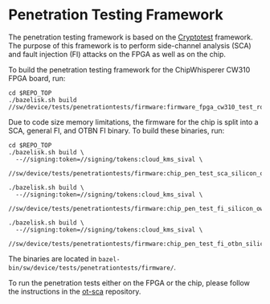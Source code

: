 # Penetration Testing Framework

The penetration testing framework is based on the [Cryptotest](../crypto/cryptotest/README.md) framework.
The purpose of this framework is to perform side-channel analysis (SCA) and fault injection (FI) attacks on the FPGA as well as on the chip.

To build the penetration testing framework for the ChipWhisperer CW310 FPGA board, run:
```console
cd $REPO_TOP
./bazelisk.sh build //sw/device/tests/penetrationtests/firmware:firmware_fpga_cw310_test_rom
```

Due to code size memory limitations, the firmware for the chip is split into a SCA, general FI, and OTBN FI binary. To build these binaries, run:
```console
cd $REPO_TOP
./bazelisk.sh build \
  --//signing:token=//signing/tokens:cloud_kms_sival \
  //sw/device/tests/penetrationtests/firmware:chip_pen_test_sca_silicon_owner_sival_rom_ext

./bazelisk.sh build \
  --//signing:token=//signing/tokens:cloud_kms_sival \
  //sw/device/tests/penetrationtests/firmware:chip_pen_test_fi_silicon_owner_sival_rom_ext

./bazelisk.sh build \
  --//signing:token=//signing/tokens:cloud_kms_sival \
  //sw/device/tests/penetrationtests/firmware:chip_pen_test_fi_otbn_silicon_owner_sival_rom_ext
```

The binaries are located in `bazel-bin/sw/device/tests/penetrationtests/firmware/`.

To run the penetration tests either on the FPGA or the chip, please follow the instructions in the [ot-sca](https://github.com/lowRISC/ot-sca) repository.
